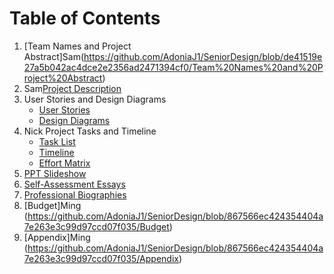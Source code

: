 # Table of Contents
1.  [Team Names and Project Abstract]Sam(https://github.com/AdoniaJ1/SeniorDesign/blob/de41519e27a5b042ac4dce2e2356ad2471394cf0/Team%20Names%20and%20Project%20Abstract) 
2.  Sam[Project Description](https://github.com/AdoniaJ1/SeniorDesign/blob/de41519e27a5b042ac4dce2e2356ad2471394cf0/Project%20Description)
3.  User Stories and Design Diagrams
    -   [User Stories](https://github.com/AdoniaJ1/SeniorDesign/blob/5d79fbde693b548e7f61111a00a334db558abb3e/User%20Stories%20and%20Design%20Diagrams/User%20Stories)
    -   [Design Diagrams](https://github.com/AdoniaJ1/SeniorDesign/blob/ca22f8904a1dd8bff76d37fff3db3bbd5a247487/User%20Stories%20and%20Design%20Diagrams/Design_Diagram.jpg)
4.  Nick Project Tasks and Timeline
    -   [Task List](https://github.com/AdoniaJ1/SeniorDesign/blob/867566ec424354404a7e263e3c99d97ccd07f035/Project%20Tasks%20and%20Timeline/Task%20List)
    -   [Timeline](https://github.com/AdoniaJ1/SeniorDesign/blob/867566ec424354404a7e263e3c99d97ccd07f035/Project%20Tasks%20and%20Timeline/Timeline)
    -   [Effort Matrix](https://github.com/AdoniaJ1/SeniorDesign/blob/867566ec424354404a7e263e3c99d97ccd07f035/Project%20Tasks%20and%20Timeline/Effort%20Matrix)
6.  [PPT Slideshow](https://github.com/AdoniaJ1/SeniorDesign/blob/867566ec424354404a7e263e3c99d97ccd07f035/Final%20Presentation.pptx)
7.  [Self-Assessment Essays](https://github.com/AdoniaJ1/SeniorDesign/blob/867566ec424354404a7e263e3c99d97ccd07f035/Self-Assesment%20Essays)
8.  [Professional Biographies](https://github.com/AdoniaJ1/SeniorDesign/blob/867566ec424354404a7e263e3c99d97ccd07f035/Professional%20Biographies)
9.  [Budget]Ming (https://github.com/AdoniaJ1/SeniorDesign/blob/867566ec424354404a7e263e3c99d97ccd07f035/Budget)
10.  [Appendix]Ming (https://github.com/AdoniaJ1/SeniorDesign/blob/867566ec424354404a7e263e3c99d97ccd07f035/Appendix)
 
